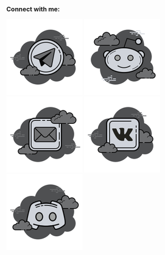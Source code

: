 
### Connect with me:

[![website](./icon/TG.svg)](https://t.me/name_Chell)
[![website](./icon/REDIT.svg)](https://www.reddit.com/user/name_Che11/)
[![website](./icon/MAIL.svg)](https://e.mail.ru/cgi-bin/sentmsg?To=name_chell@mail.ru&from=otvet)
[![website](./icon/VK.svg)](https://vk.com/name_chell)
[![website](./icon/DISCORD.svg)](https://discordapp.com/users/343476464294821888)
